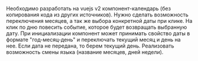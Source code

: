Необходимо разработать на vuejs v2 компонент-календарь (без копирования кода из других источников).
Нужно сделать возможность переключения месяцев, а так же выбора конкретной даты при клике.
На клик по дню повесить событие, которое будет возвращать выбранную дату.
При инициализации компонент может принимать свойство даты в формате "год-месяц-день" и переключать текущий месяц и день на нее. Если дата не передана, то берем текущий день.
Реализовать возможность смены языка (название месяцев, дней недели).

